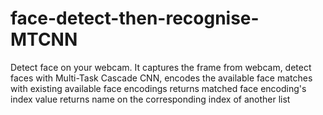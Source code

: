 # face-detect-then-recognise-MTCNN
Detect face on your webcam.
It captures the frame from webcam,
detect faces with Multi-Task Cascade CNN,
encodes the available face
matches with existing available face encodings
returns matched face encoding's index value
returns name on the corresponding index of another list
